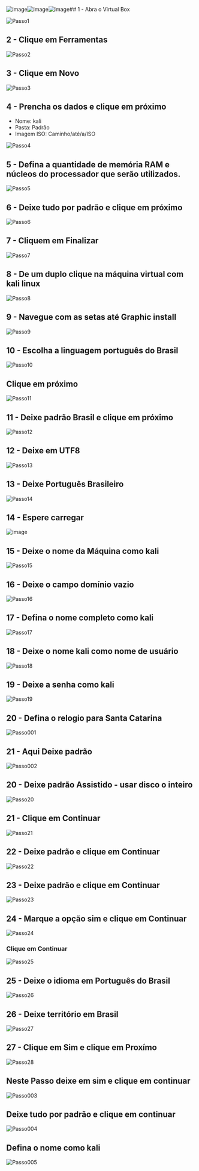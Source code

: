 ![image](https://github.com/DanielFreitassc/VMkaliLinux/assets/129224303/cf75c624-337d-4627-a67d-9cc1bc69ac4f)![image](https://github.com/DanielFreitassc/VMkaliLinux/assets/129224303/30ef888d-69dc-4550-be74-3c312366a7f8)![image](https://github.com/DanielFreitassc/VMkaliLinux/assets/129224303/d91bd220-246f-4d51-bb38-5a9ad04c1403)## 1 - Abra o Virtual Box

![Passo1](https://github.com/DanielFreitassc/VMkaliLinux/assets/129224303/f01ad255-42ca-4256-87eb-f9036e9358ec)


## 2 - Clique em Ferramentas

![Passo2](https://github.com/DanielFreitassc/VMkaliLinux/assets/129224303/8a081375-e870-452c-84e0-66499de23a18)

## 3 - Clique em Novo

![Passo3](https://github.com/DanielFreitassc/VMkaliLinux/assets/129224303/9341b258-ab53-40f2-b986-333597b608a2)
## 4 - Prencha os dados e clique em próximo 
- Nome: kali
- Pasta: Padrão
- Imagem ISO: Caminho/até/a/ISO
  
![Passo4](https://github.com/DanielFreitassc/VMkaliLinux/assets/129224303/d291d508-2e08-4f54-884c-09c06a5f077a)

## 5 - Defina a quantidade de memória RAM e núcleos do processador que serão utilizados.

![Passo5](https://github.com/DanielFreitassc/VMkaliLinux/assets/129224303/0b51d55b-a32c-42bd-bef2-7b94e7ef7917)

## 6 - Deixe tudo por padrão e clique em próximo

![Passo6](https://github.com/DanielFreitassc/VMkaliLinux/assets/129224303/f90a516f-7faf-4ad9-9ac6-e29f5bbb9b93)

## 7 - Cliquem em Finalizar

![Passo7](https://github.com/DanielFreitassc/VMkaliLinux/assets/129224303/0ca6f644-69dc-4f51-96c8-a5a3f947ceca)

## 8 - De um duplo clique na máquina virtual com kali linux

![Passo8](https://github.com/DanielFreitassc/VMkaliLinux/assets/129224303/f5005ec5-0144-49bf-8046-3e1d7c388ca1)

## 9 - Navegue com as setas até Graphic install 

![Passo9](https://github.com/DanielFreitassc/VMkaliLinux/assets/129224303/aa3faaab-5d57-4e81-9238-80c94454c499)

## 10 - Escolha a linguagem português do Brasil

![Passo10](https://github.com/DanielFreitassc/VMkaliLinux/assets/129224303/d470c34c-3112-4af5-8856-5f6a011bee46)

## Clique em próximo 

![Passo11](https://github.com/DanielFreitassc/VMkaliLinux/assets/129224303/6b8fb966-4b3a-46fb-8435-3be27f263a9e)

## 11 - Deixe padrão Brasil e clique em próximo

![Passo12](https://github.com/DanielFreitassc/VMkaliLinux/assets/129224303/e727786c-fbcf-4fa4-ae3e-22953120cb7d)

## 12 - Deixe em UTF8

![Passo13](https://github.com/DanielFreitassc/VMkaliLinux/assets/129224303/e2f8c38a-caf1-4779-8d22-d44f07636437)

## 13 - Deixe Português Brasileiro

![Passo14](https://github.com/DanielFreitassc/VMkaliLinux/assets/129224303/41d4a642-2940-4d26-b9ff-dc4fbf2f7c6f)

## 14 - Espere carregar

![image](https://github.com/DanielFreitassc/VMkaliLinux/assets/129224303/95057e9e-601b-487f-bb92-246c933bf81d)

## 15 - Deixe o nome da Máquina como kali

![Passo15](https://github.com/DanielFreitassc/VMkaliLinux/assets/129224303/e8891d0d-593f-463b-a771-3a283e2c5b2b)

## 16 - Deixe o campo domínio vazio 

![Passo16](https://github.com/DanielFreitassc/VMkaliLinux/assets/129224303/7cfdad09-f92d-4462-8fd4-a547a98d9a06)

## 17 - Defina o nome completo como kali

![Passo17](https://github.com/DanielFreitassc/VMkaliLinux/assets/129224303/0d8eee80-8db5-4e9d-8776-0de6c7dfac26)

## 18 - Deixe o nome kali como nome de usuário

![Passo18](https://github.com/DanielFreitassc/VMkaliLinux/assets/129224303/9b52e38a-bc08-4ec6-addc-342a79664214)

## 19 - Deixe a senha como kali

![Passo19](https://github.com/DanielFreitassc/VMkaliLinux/assets/129224303/91d6c10b-398d-4d45-8072-673f12e29192)
## 20 - Defina o relogio para Santa Catarina

![Passo001](https://github.com/DanielFreitassc/VMkaliLinux/assets/129224303/b5569638-8de1-40d0-b788-428b3db36788)

## 21 - Aqui Deixe padrão 

![Passo002](https://github.com/DanielFreitassc/VMkaliLinux/assets/129224303/82bb5f04-ee50-4560-8c61-d8afe38c3c3a)


## 20 - Deixe padrão Assistido - usar disco o inteiro

![Passo20](https://github.com/DanielFreitassc/VMkaliLinux/assets/129224303/c39dcb1a-0a08-451a-a4a1-9a23c3870d20)

## 21 - Clique em Continuar

![Passo21](https://github.com/DanielFreitassc/VMkaliLinux/assets/129224303/77060376-8794-4c37-8165-89b4a6821ad5)

## 22 - Deixe padrão e clique em Continuar

![Passo22](https://github.com/DanielFreitassc/VMkaliLinux/assets/129224303/bb792ad2-025a-4b57-b4ef-fe7d50d0dc64)

## 23 - Deixe padrão e clique em Continuar

![Passo23](https://github.com/DanielFreitassc/VMkaliLinux/assets/129224303/6caf26f7-11b8-45df-8b97-cc6d407609d7)

## 24 - Marque a opção sim e clique em Continuar

![Passo24](https://github.com/DanielFreitassc/VMkaliLinux/assets/129224303/2f8cff14-bdf1-4385-9612-4b1049d67714)

### Clique em Continuar

![Passo25](https://github.com/DanielFreitassc/VMkaliLinux/assets/129224303/22761d6c-729f-499b-9e9f-38e67c1d6962)

## 25 - Deixe o idioma em Português do Brasil 

![Passo26](https://github.com/DanielFreitassc/VMkaliLinux/assets/129224303/8fcadc81-bbdb-4bd5-9eb3-48ee370baa4b)

## 26 - Deixe território em Brasil

![Passo27](https://github.com/DanielFreitassc/VMkaliLinux/assets/129224303/3736a4f5-c7c8-4ced-ad13-7f6cf4dd33a7)

## 27 - Clique em Sim e clique em Proxímo 

![Passo28](https://github.com/DanielFreitassc/VMkaliLinux/assets/129224303/1965ea87-1fe3-496d-aed6-5fcead341646)

## Neste Passo deixe em sim e clique em continuar

![Passo003](https://github.com/DanielFreitassc/VMkaliLinux/assets/129224303/2e4bee1a-eb8b-45c2-a66a-f6455a43a5ac)

## Deixe tudo por padrão e clique em continuar

![Passo004](https://github.com/DanielFreitassc/VMkaliLinux/assets/129224303/53fc6c91-dda1-4314-9cdc-90703273d9d2)

## Defina o nome como kali

![Passo005](https://github.com/DanielFreitassc/VMkaliLinux/assets/129224303/f826cb56-1e9e-4bcc-81ef-198812bbf4de)


